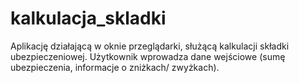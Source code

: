 # kalkulacja_skladki
Aplikację działającą w oknie przeglądarki, służącą kalkulacji składki
ubezpieczeniowej. Użytkownik wprowadza dane wejściowe (sumę ubezpieczenia,
informacje o zniżkach/ zwyżkach).
